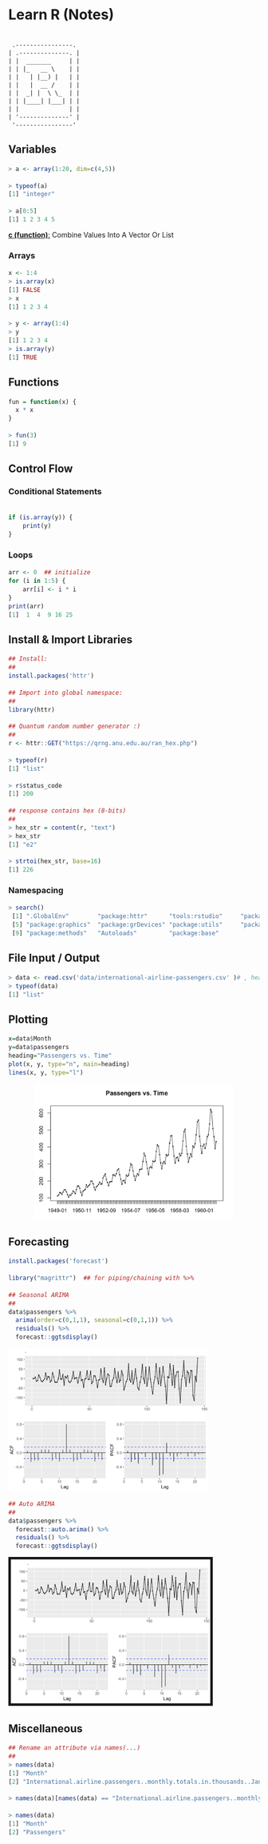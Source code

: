 # Learn R (Notes)

```

 .----------------. 
| .--------------. |
| |  _______     | |
| | |_   __ \    | |
| |   | |__) |   | |
| |   |  __ /    | |
| |  _| |  \ \_  | |
| | |____| |___| | |
| |              | |
| '--------------' |
 '----------------' 
```

## Variables

```r
> a <- array(1:20, dim=c(4,5))

> typeof(a)
[1] "integer"

> a[0:5]
[1] 1 2 3 4 5
```
[**c (function)**:](https://www.rdocumentation.org/packages/base/versions/3.5.1/topics/c) Combine Values Into A Vector Or List

### Arrays

```r
x <- 1:4
> is.array(x)
[1] FALSE
> x
[1] 1 2 3 4

> y <- array(1:4)
> y
[1] 1 2 3 4
> is.array(y)
[1] TRUE
```

## Functions

```r
fun = function(x) {
  x * x
}

> fun(3)
[1] 9
```

## Control Flow

### Conditional Statements

```r

if (is.array(y)) {
    print(y)
}
```

### Loops

```r
arr <- 0  ## initialize
for (i in 1:5) {
    arr[i] <- i * i
}
print(arr)
[1]  1  4  9 16 25
```

## Install & Import Libraries

```r
## Install:
## 
install.packages('httr')

## Import into global namespace:
##
library(httr)

## Quantum random number generator :)
##
r <- httr::GET("https://qrng.anu.edu.au/ran_hex.php")

> typeof(r)
[1] "list"

> r$status_code
[1] 200

## response contains hex (8-bits)
##
> hex_str = content(r, "text")
> hex_str
[1] "e2"

> strtoi(hex_str, base=16)
[1] 226

```

### Namespacing

```r
> search()
 [1] ".GlobalEnv"        "package:httr"      "tools:rstudio"     "package:stats"    
 [5] "package:graphics"  "package:grDevices" "package:utils"     "package:datasets" 
 [9] "package:methods"   "Autoloads"         "package:base"
```


## File Input / Output

```r
> data <- read.csv('data/international-airline-passengers.csv' )# , header=TRUE, sep=",")
> typeof(data)
[1] "list"
```

## Plotting

```r
x=data$Month
y=data$passengers
heading="Passengers vs. Time"
plot(x, y, type="n", main=heading)
lines(x, y, type="l") 
```

<p align="center">
    <img src="images/plot_passengers.png" alt="drawing" width="400"/> 
</p>

## Forecasting
```r
install.packages('forecast')

library("magrittr")  ## for piping/chaining with %>%

## Seasonal ARIMA
##
data$passengers %>%
  arima(order=c(0,1,1), seasonal=c(0,1,1)) %>%
  residuals() %>%
  forecast::ggtsdisplay()
```
<img src="images/plot_sarima.png" alt="drawing" width="400"/> 


```r
## Auto ARIMA
##
data$passengers %>%
  forecast::auto.arima() %>%
  residuals() %>%
  forecast::ggtsdisplay()

```
<img src="images/plot_auto_arima.png" alt="drawing" width="400" border="5" /> 

## Miscellaneous

```r
## Rename an attribute via names(...)
##
> names(data)
[1] "Month"
[2] "International.airline.passengers..monthly.totals.in.thousands..Jan.49...Dec.60"

> names(data)[names(data) == "International.airline.passengers..monthly.totals.in.thousands..Jan.49...Dec.60"] <- "Passengers"

> names(data)
[1] "Month"
[2] "Passengers"
```

